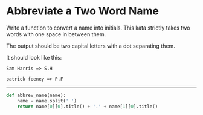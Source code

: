 # Abbreviate a Two Word Name

Write a function to convert a name into initials. This kata strictly takes two words with one space in between them.

The output should be two capital letters with a dot separating them.

It should look like this:
```
Sam Harris => S.H

patrick feeney => P.F
```

---

```py
def abbrev_name(name):
    name = name.split(' ')
    return name[0][0].title() + '.' + name[1][0].title()
```
